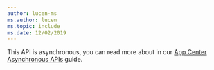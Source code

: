 ```yaml
---
author: lucen-ms
ms.author: lucen
ms.topic: include
ms.date: 12/02/2019
---
```


This API is asynchronous, you can read more about in our [App Center Asynchronous APIs](../other-apis/unity.md) guide.